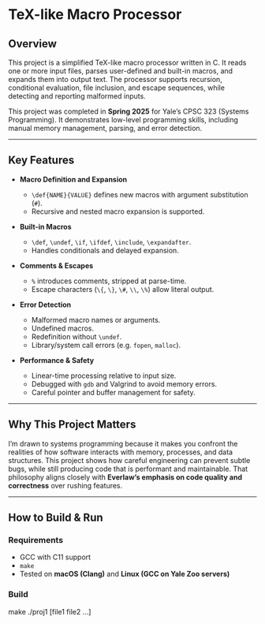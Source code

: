 # TeX-like Macro Processor

## Overview
This project is a simplified TeX-like macro processor written in C. It reads one or more input files, parses user-defined and built-in macros, and expands them into output text. The processor supports recursion, conditional evaluation, file inclusion, and escape sequences, while detecting and reporting malformed inputs.

This project was completed in **Spring 2025** for Yale’s CPSC 323 (Systems Programming). It demonstrates low-level programming skills, including manual memory management, parsing, and error detection.

---

## Key Features
- **Macro Definition and Expansion**  
  - `\def{NAME}{VALUE}` defines new macros with argument substitution (`#`).  
  - Recursive and nested macro expansion is supported.  

- **Built-in Macros**  
  - `\def`, `\undef`, `\if`, `\ifdef`, `\include`, `\expandafter`.  
  - Handles conditionals and delayed expansion.  

- **Comments & Escapes**  
  - `%` introduces comments, stripped at parse-time.  
  - Escape characters (`\{`, `\}`, `\#`, `\\`, `\%`) allow literal output.  

- **Error Detection**  
  - Malformed macro names or arguments.  
  - Undefined macros.  
  - Redefinition without `\undef`.  
  - Library/system call errors (e.g. `fopen`, `malloc`).  

- **Performance & Safety**  
  - Linear-time processing relative to input size.  
  - Debugged with `gdb` and Valgrind to avoid memory errors.  
  - Careful pointer and buffer management for safety.  

---

## Why This Project Matters
I’m drawn to systems programming because it makes you confront the realities of how software interacts with memory, processes, and data structures. This project shows how careful engineering can prevent subtle bugs, while still producing code that is performant and maintainable. That philosophy aligns closely with **Everlaw’s emphasis on code quality and correctness** over rushing features.

---

## How to Build & Run
### Requirements
- GCC with C11 support  
- `make`  
- Tested on **macOS (Clang)** and **Linux (GCC on Yale Zoo servers)**

### Build
make
./proj1 [file1 file2 ...]